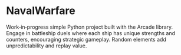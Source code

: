 # NavalWarfare
Work‑in‑progress simple Python project built with the Arcade library. Engage in battleship duels where each ship has unique strengths and counters, encouraging strategic gameplay. Random elements add unpredictability and replay value.
